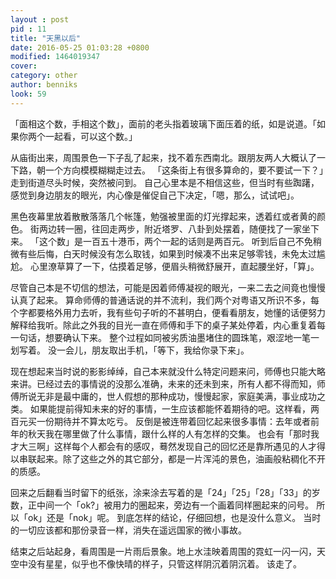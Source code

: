 ```yaml
---
layout : post
pid : 11
title: "天黑以后"
date: 2016-05-25 01:03:28 +0800
modified: 1464019347
cover: 
category: other
author: benniks
look: 59
---
```

「面相这个数，手相这个数」，面前的老头指着玻璃下面压着的纸，如是说道。「如果你两个一起看，可以这个数。」

从庙街出来，周围景色一下子乱了起来，找不着东西南北。跟朋友两人大概认了一下路，朝一个方向模模糊糊走过去。
「这条街上有很多算命的，要不要试一下？」走到街道尽头时候，突然被问到。
自己心里本是不相信这些，但当时有些踟躇，感觉到身边朋友的眼光，内心像是催促自己下决定，「嗯，那么，试试吧」。

黑色夜幕里放着散散落落几个帐篷，勉强被里面的灯光撑起来，透着红或者黄的颜色。
街两边转一圈，往回走两步，附近塔罗、八卦到处摆着，随便找了一家坐下来。
「这个数」是一百五十港币，两个一起的话则是两百元。
听到后自己不免稍微有些后悔，白天时候没有怎么取钱，如果到时候凑不出来足够零钱，未免太过尴尬。
心里潦草算了一下，估摸着足够，便眉头稍微舒展开，直起腰坐好，「算」。

尽管自己本是不切信的想法，可能是因着师傅凝视的眼光，一来二去之间竟也慢慢认真了起来。
算命师傅的普通话说的并不流利，我们两个对粤语又所识不多，每个字都要格外用力去听，我有些句子听的不甚明白，便看看朋友，她懂的话便努力解释给我听。除此之外我的目光一直在师傅和手下的桌子某处停着，内心重复着每一句话，想要确认下来。
整个过程如同被劣质油墨堵住的圆珠笔，艰涩地一笔一划写着。
没一会儿，朋友取出手机，「等下，我给你录下来」。

现在想起来当时说的影影绰绰，自己本来就没什么特定问题来问，师傅也只能大略来讲。已经过去的事情说的没那么准确，未来的还未到来，所有人都不得而知，师傅所说无非是最中庸的，世人假想的那种成功，慢慢起家，家庭美满，事业成功之类。
如果能提前得知未来的好的事情，一生应该都能怀着期待的吧。这样看，两百元买一份期待并不算太吃亏。
反倒是被连带着回忆起来很多事情：去年或者前年的秋天我在哪里做了什么事情，跟什么样的人有怎样的交集。
也会有「那时我才大三啊」这样每个人都会有的感叹，蓦然发现自己的回忆还是靠所遇见的人才得以串联起来。除了这些之外的其它部分，都是一片浑沌的景色，油画般粘稠化不开的质感。

回来之后翻看当时留下的纸张，涂来涂去写着的是「24」「25」「28」「33」的岁数，正中间一个「ok?」被用力的圈起来，旁边有一个画着同样圈起来的问号。
所以「ok」还是「nok」呢。
到底怎样的结论，仔细回想，也是没什么意义。
当时的一切应该都和那份录音一样，消失在遥远国家的微小事故。

结束之后站起身，看周围是一片雨后景象。地上水洼映着周围的霓虹一闪一闪，天空中没有星星，似乎也不像快晴的样子，只管这样阴沉着阴沉着。
该走了。
